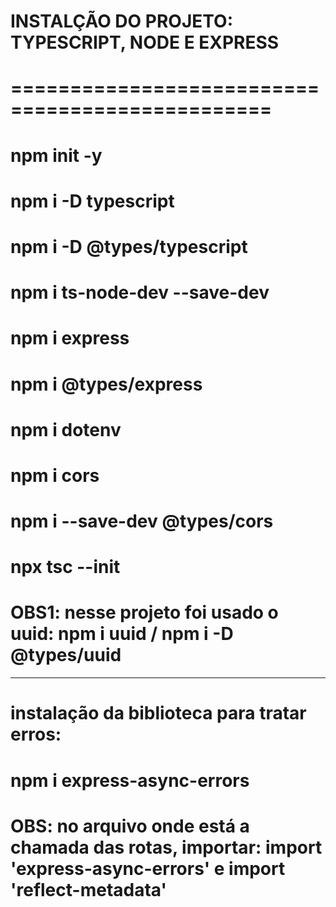 # INSTALÇÃO DO PROJETO: TYPESCRIPT, NODE E EXPRESS
# ================================================
# npm init -y
# npm i -D typescript
# npm i -D @types/typescript
# npm i ts-node-dev --save-dev
# npm i express
# npm i @types/express
# npm i dotenv
# npm i cors
# npm i --save-dev @types/cors
# npx tsc --init
# OBS1: nesse projeto foi usado o uuid: npm i uuid / npm i -D @types/uuid
---
# instalação da biblioteca para tratar erros:
# npm i express-async-errors
# OBS: no arquivo onde está a chamada das rotas, importar: import 'express-async-errors' e import 'reflect-metadata'
